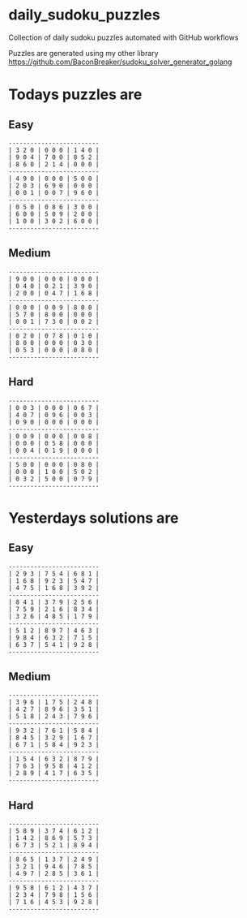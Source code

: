 
# daily_sudoku_puzzles 

Collection of daily sudoku puzzles automated with GitHub workflows 

Puzzles are generated using my other library https://github.com/BaconBreaker/sudoku_solver_generator_golang 
 

# Todays puzzles are 

## Easy 

```
-------------------------
| 3 2 0 | 0 0 0 | 1 4 0 | 
| 9 0 4 | 7 0 0 | 8 5 2 | 
| 8 6 0 | 2 1 4 | 0 0 0 | 
-------------------------
| 4 9 0 | 0 0 0 | 5 0 0 | 
| 2 0 3 | 6 9 0 | 0 0 0 | 
| 0 0 1 | 0 0 7 | 9 6 0 | 
-------------------------
| 0 5 0 | 0 8 6 | 3 0 0 | 
| 6 0 0 | 5 0 9 | 2 0 0 | 
| 1 0 0 | 3 0 2 | 6 0 0 | 
-------------------------
```
## Medium 

```
-------------------------
| 9 0 0 | 0 0 0 | 0 0 0 | 
| 0 4 0 | 0 2 1 | 3 9 0 | 
| 2 0 0 | 0 4 7 | 1 6 8 | 
-------------------------
| 0 0 0 | 0 0 9 | 8 0 0 | 
| 5 7 0 | 8 0 0 | 0 0 0 | 
| 0 0 1 | 7 3 0 | 0 0 2 | 
-------------------------
| 0 2 0 | 0 7 8 | 0 1 0 | 
| 8 0 0 | 0 0 0 | 0 3 0 | 
| 0 5 3 | 0 0 0 | 0 8 0 | 
-------------------------
```
## Hard 

```
-------------------------
| 0 0 3 | 0 0 0 | 0 6 7 | 
| 4 0 7 | 0 9 6 | 0 0 3 | 
| 0 9 0 | 0 0 0 | 0 0 0 | 
-------------------------
| 0 0 9 | 0 0 0 | 0 0 8 | 
| 0 0 0 | 0 5 8 | 0 0 0 | 
| 0 0 4 | 0 1 9 | 0 0 0 | 
-------------------------
| 5 0 0 | 0 0 0 | 0 8 0 | 
| 0 0 0 | 1 0 0 | 5 0 2 | 
| 0 3 2 | 5 0 0 | 0 7 9 | 
-------------------------
```
# Yesterdays solutions are 

## Easy 

```
-------------------------
| 2 9 3 | 7 5 4 | 6 8 1 | 
| 1 6 8 | 9 2 3 | 5 4 7 | 
| 4 7 5 | 1 6 8 | 3 9 2 | 
-------------------------
| 8 4 1 | 3 7 9 | 2 5 6 | 
| 7 5 9 | 2 1 6 | 8 3 4 | 
| 3 2 6 | 4 8 5 | 1 7 9 | 
-------------------------
| 5 1 2 | 8 9 7 | 4 6 3 | 
| 9 8 4 | 6 3 2 | 7 1 5 | 
| 6 3 7 | 5 4 1 | 9 2 8 | 
-------------------------
```
## Medium 

```
-------------------------
| 3 9 6 | 1 7 5 | 2 4 8 | 
| 4 2 7 | 8 9 6 | 3 5 1 | 
| 5 1 8 | 2 4 3 | 7 9 6 | 
-------------------------
| 9 3 2 | 7 6 1 | 5 8 4 | 
| 8 4 5 | 3 2 9 | 1 6 7 | 
| 6 7 1 | 5 8 4 | 9 2 3 | 
-------------------------
| 1 5 4 | 6 3 2 | 8 7 9 | 
| 7 6 3 | 9 5 8 | 4 1 2 | 
| 2 8 9 | 4 1 7 | 6 3 5 | 
-------------------------
```
## Hard 

```
-------------------------
| 5 8 9 | 3 7 4 | 6 1 2 | 
| 1 4 2 | 8 6 9 | 5 7 3 | 
| 6 7 3 | 5 2 1 | 8 9 4 | 
-------------------------
| 8 6 5 | 1 3 7 | 2 4 9 | 
| 3 2 1 | 9 4 6 | 7 8 5 | 
| 4 9 7 | 2 8 5 | 3 6 1 | 
-------------------------
| 9 5 8 | 6 1 2 | 4 3 7 | 
| 2 3 4 | 7 9 8 | 1 5 6 | 
| 7 1 6 | 4 5 3 | 9 2 8 | 
-------------------------
```
